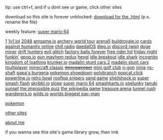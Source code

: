 tip: use ctrl+f, and if u dont see ur game, click other sites

download so this site is forever unblocked: [download for the .html](https://drive.google.com/uc?id=1msZ_bOOGXs1e2GDB64z2D1QznBv0TdmQ&export=download)
(p.s. rename the file)

weekly feature: [super mario 64](http://3coursemealgum.ml/projects/super%20mario%2064/)


[1](https://urfatheris.ga/projects/1/)
[1v1.lol](https://urfatheris.ga/projects/1v1.lol/)
[2048](https://urfatheris.ga/projects/2048/)
[antgame.io](https://3coursemealgum.ml/projects/antgame.io/)
[archery world tour](https://3coursemealgum.ml/projects/archeryworldtour/)
[arena5](https://urfatheris.ga/projects/arena5/)
[buildroyale.io](https://urfatheris.ga/projects/buildroyale.io/)
[cards against humanity online](https://urfatheris.ga/projects/cardsagainsthumanityonline/)
[chill radio](https://urfatheris.ga/projects/chill-radio/)
[daedalOS](https://urfatheris.ga/projects/daedalOS/)
[diep.io](https://urfatheris.ga/projects/diep.io/)
[discord (wip)](https://urfatheris.ga/projects/discord/)
[doge miner](https://urfatheris.ga/projects/DogeMiner/)
[drift hunters](https://urfatheris.ga/projects/drifthunters/)
[evil glitch](https://urfatheris.ga/projects/evil-glitch/)
[factory balls forever](https://urfatheris.ga/projects/factoryballsforever/)
[free rider hd](https://urfatheris.ga/projects/freeriderhd/)
[friday night funkin'](https://urfatheris.ga/projects/fnf/)
[gpop.io](https://urfatheris.ga/projects/gpop.io/)
[gun mayhem redux](https://urfatheris.ga/projects/gunmayhemredux/)
[hexgl](https://urfatheris.ga/projects/hexgl/)
[idle breakout](https://urfatheris.ga/projects/idlebreakout/)
[idle shark](https://urfatheris.ga/projects/idle-shark/)
[incognito](https://urfatheris.ga/projects/incognito/)
[kingdom of loathing](https://3coursemealgum.ml/projects/kingdom%20of%20loathing/)
[krunker.io](https://urfatheris.ga/projects/krunkr/)
[madalin stunt cars 2](https://urfatheris.ga/projects/madalin%20stunt%20cars%202/)
[madalin stunt cars multiplayer](https://urfatheris.ga/projects/madalincarsmultiplayer/)
[minecraft classic](https://urfatheris.ga/projects/minecraft-classic/)
~~[minesweeper](https://urfatheris.ga/projects/minesweeper/)~~
[mini golf club](https://3coursemealgum.m;/projects/minigolfclub/)
[n-gon](https://urfatheris.ga/projects/n-gon/)
[ninja](https://urfatheris.ga/projects/ninja/)
[ns-shaft](https://urfatheris.ga/projects/ns-shaft/)
[papa's burgeria](https://urfatheris.ga/projects/papasburgeria/)
[pokemon showdown](https://urfatheris.ga/projects/pokemonshowdown/)
[polybranch](https://urfatheris.ga/projects/polybranch/)
[popcat.click](https://urfatheris.ga/projects/popcat.click/)
[powerline.io](https://urfatheris.ga/projects/powerline.io/)
[retro bowl](https://urfatheris.ga/projects/retro-bowl/)
[rooftop snipers](https://urfatheris.ga/projects/rooftop-snipers/)
[sand game](https://urfatheris.ga/projects/sand-game/)
[shellshock.io](https://urfatheris.ga/projects/shellshock.io/)
[super smash flash](https://3coursemealgum.ml/projects/supersmashflash/)
[skribbl.io](https://urfatheris.ga/projects/skribbl.io/)
[slope](https://3coursemealgum.ml/projects/slope/)
[super mario 64](http://3coursemealgum.ml/projects/super%20mario%2064/)
[smashkarts.io](https://urfatheris.ga/projects/smashkarts.io/)
[spelunky](https://urfatheris.ga/projects/spelunkyHTML5/)
[tanuki sunset](https://urfatheris.ga/projects/tanukisunset/)
[the impossible quiz](https://urfatheris.ga/projects/theimpossiblequiz/)
[the wikipedia game](https://3coursemealgum.ml/projects/thewikipediagame/)
[treasure arena](https://urfatheris.ga/projects/treasurearena/)
[tunnel rush](https://urfatheris.ga/projects/tunnel-rush/)
[wanderers.io](https://urfatheris.ga/projects/wanderers.io/)
[wilds.io](https://urfatheris.ga/projects/wilds.io/)
[worlds biggest pac-man](https://urfatheris.ga/projects/worldsbiggestpacman/)

[pokemon](https://urfatheris.ga/projects/pokemon/)



[other sites](https://3coursegummeal.ml/project/othersites/)



[about me](https://urfatheris.ga/aboutme/)


if you wanna see this site's game library grow, then lmk

